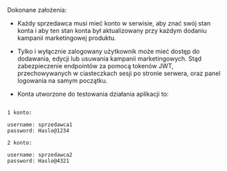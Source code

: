 Dokonane założenia:

- Każdy sprzedawca musi mieć konto w serwisie, aby znać swój stan konta i aby ten stan konta był aktualizowany przy każdym dodaniu kampanii marketingowej produktu.

- Tylko i wyłącznie zalogowany użytkownik może mieć dostęp do dodawania, edycji lub usuwania kampanii marketingowych. Stąd zabezpieczenie endpointów za pomocą tokenów JWT, przechowywanych w ciasteczkach sesji po stronie serwera, oraz panel logowania na samym początku.

- Konta utworzone do testowania działania aplikacji to:

```

1 konto:

username: sprzedawca1
password: Haslo@1234

2 konto:

username: sprzedawca2
password: Haslo@4321

```

